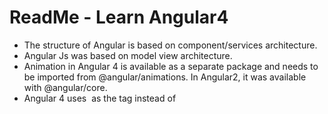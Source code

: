 # ReadMe - Learn Angular4

* The structure of Angular is based on component/services architecture.
* Angular Js was based on model view architecture.
* Animation in Angular 4 is available as a separate package and needs to be imported from @angular/animations. In Angular2, it was available with @angular/core.
* Angular 4 uses <ng-template> as the tag instead of <template>;
* Angular 4 is updated to a recent version of TypeScript, which is 2.2.
* e2e − end to end test folder. Mainly e2e is used for integration testing and helps ensure the application works fine.
* src − This folder is where we will work on the project using Angular 4.
* .angular-cli.json − It basically holds the project name, version of cli, etc.
* Major part of the development with Angular 4 is done in the components. Components are basically classes that interact with the .html file
* Module in Angular refers to a place where you can group the components, directives, pipes, and services, which are related to the application.
  * It starts with @NgModule and contains an object which has declarations,   imports, providers and bootstrap.
  * declarations − In declarations, reference to the components is stored. 
  * imports − This will have the modules imported as shown above. 
  * providers − This will have reference to the services created.
  * bootstrap − This has reference to the default component created.
* We use curly braces for data binding - {{}}; this process is called interpolation.
* Component Directives - Main class having details of how the component should be processed, instantiated and used at runtime.
* Structural Directives - deals with manipulating the dom elements. Structural directives have a * sign before the directive. ex- *ngIf
* Attribute Directives - deal with changing the look and behavior of the dom element. You can create your own directives.
* Pipes were earlier called filters in Angular1 and called pipes in Angular 2 and 4.
* Services - contains @Injectable method and className
* If you change the property of the service in any component, the same is changed in other components too.
* Http Service will help us fetch external data, post to it, etc.
* With a template driven form, most of the work is done in the template; and with the model driven form, most of the work is done in the component class.